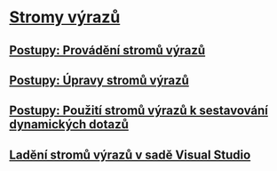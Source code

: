 # [Stromy výrazů](index.md)
## [Postupy: Provádění stromů výrazů](how-to-execute-expression-trees.md)
## [Postupy: Úpravy stromů výrazů](how-to-modify-expression-trees.md)
## [Postupy: Použití stromů výrazů k sestavování dynamických dotazů](how-to-use-expression-trees-to-build-dynamic-queries.md)
## [Ladění stromů výrazů v sadě Visual Studio](debugging-expression-trees-in-visual-studio.md)
